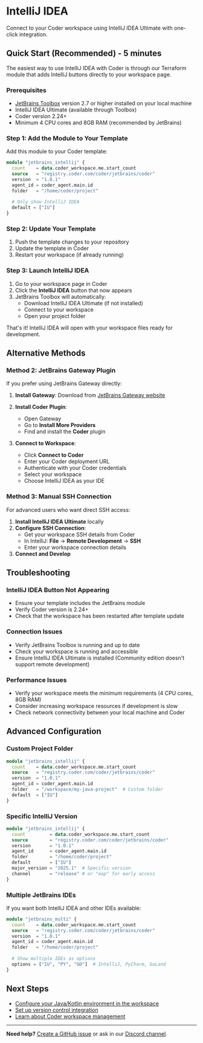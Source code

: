 # IntelliJ IDEA

Connect to your Coder workspace using IntelliJ IDEA Ultimate with one-click integration.

## Quick Start (Recommended) - 5 minutes

The easiest way to use IntelliJ IDEA with Coder is through our Terraform module that adds IntelliJ buttons directly to your workspace page.

### Prerequisites

- [JetBrains Toolbox](https://www.jetbrains.com/toolbox-app/) version 2.7 or higher installed on your local machine
- IntelliJ IDEA Ultimate (available through Toolbox)
- Coder version 2.24+
- Minimum 4 CPU cores and 8GB RAM (recommended by JetBrains)

### Step 1: Add the Module to Your Template

Add this module to your Coder template:

```tf
module "jetbrains_intellij" {
  count    = data.coder_workspace.me.start_count
  source   = "registry.coder.com/coder/jetbrains/coder"
  version  = "1.0.1"
  agent_id = coder_agent.main.id
  folder   = "/home/coder/project"
  
  # Only show IntelliJ IDEA
  default = ["IU"]
}
```

### Step 2: Update Your Template

1. Push the template changes to your repository
2. Update the template in Coder
3. Restart your workspace (if already running)

### Step 3: Launch IntelliJ IDEA

1. Go to your workspace page in Coder
2. Click the **IntelliJ IDEA** button that now appears
3. JetBrains Toolbox will automatically:
   - Download IntelliJ IDEA Ultimate (if not installed)
   - Connect to your workspace
   - Open your project folder

That's it! IntelliJ IDEA will open with your workspace files ready for development.

## Alternative Methods

### Method 2: JetBrains Gateway Plugin

If you prefer using JetBrains Gateway directly:

1. **Install Gateway**: Download from [JetBrains Gateway website](https://www.jetbrains.com/remote-development/gateway/)

2. **Install Coder Plugin**:
   - Open Gateway
   - Go to **Install More Providers**
   - Find and install the **Coder** plugin

3. **Connect to Workspace**:
   - Click **Connect to Coder**
   - Enter your Coder deployment URL
   - Authenticate with your Coder credentials
   - Select your workspace
   - Choose IntelliJ IDEA as your IDE

### Method 3: Manual SSH Connection

For advanced users who want direct SSH access:

1. **Install IntelliJ IDEA Ultimate** locally
2. **Configure SSH Connection**:
   - Get your workspace SSH details from Coder
   - In IntelliJ: **File** → **Remote Development** → **SSH**
   - Enter your workspace connection details
3. **Connect and Develop**

## Troubleshooting

### IntelliJ IDEA Button Not Appearing

- Ensure your template includes the JetBrains module
- Verify Coder version is 2.24+
- Check that the workspace has been restarted after template update

### Connection Issues

- Verify JetBrains Toolbox is running and up to date
- Check your workspace is running and accessible
- Ensure IntelliJ IDEA Ultimate is installed (Community edition doesn't support remote development)

### Performance Issues

- Verify your workspace meets the minimum requirements (4 CPU cores, 8GB RAM)
- Consider increasing workspace resources if development is slow
- Check network connectivity between your local machine and Coder

## Advanced Configuration

### Custom Project Folder

```tf
module "jetbrains_intellij" {
  count    = data.coder_workspace.me.start_count
  source   = "registry.coder.com/coder/jetbrains/coder"
  version  = "1.0.1"
  agent_id = coder_agent.main.id
  folder   = "/workspace/my-java-project"  # Custom folder
  default  = ["IU"]
}
```

### Specific IntelliJ Version

```tf
module "jetbrains_intellij" {
  count         = data.coder_workspace.me.start_count
  source        = "registry.coder.com/coder/jetbrains/coder"
  version       = "1.0.1"
  agent_id      = coder_agent.main.id
  folder        = "/home/coder/project"
  default       = ["IU"]
  major_version = "2025.1"  # Specific version
  channel       = "release" # or "eap" for early access
}
```

### Multiple JetBrains IDEs

If you want both IntelliJ IDEA and other IDEs available:

```tf
module "jetbrains_multi" {
  count    = data.coder_workspace.me.start_count
  source   = "registry.coder.com/coder/jetbrains/coder"
  version  = "1.0.1"
  agent_id = coder_agent.main.id
  folder   = "/home/coder/project"
  
  # Show multiple IDEs as options
  options = ["IU", "PY", "GO"]  # IntelliJ, PyCharm, GoLand
}
```

## Next Steps

- [Configure your Java/Kotlin environment in the workspace](../../templates/)
- [Set up version control integration](../../../admin/git/)
- [Learn about Coder workspace management](../../)

---

**Need help?** [Create a GitHub issue](https://github.com/coder/coder/issues/new) or ask in our [Discord channel](https://discord.gg/coder).
